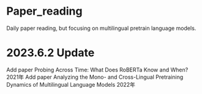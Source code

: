 # Paper_reading
Daily paper reading, but focusing on multilingual pretrain language models.
# 2023.6.2 Update
Add paper Probing Across Time: What Does RoBERTa Know and When? 2021年
Add paper Analyzing the Mono- and Cross-Lingual Pretraining Dynamics of Multilingual Language Models 2022年
